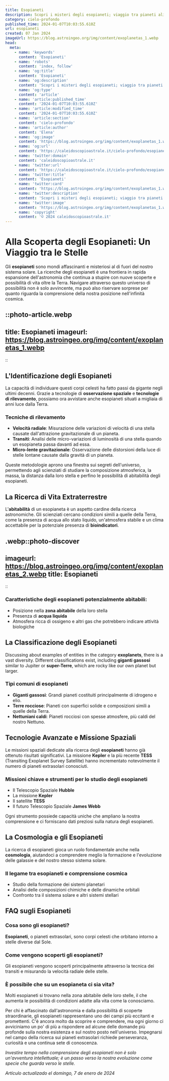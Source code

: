```yaml
---
title: Esopianeti
description: Scopri i misteri degli esopianeti; viaggio tra pianeti alieni, zone abitabili e ricerca di vita oltre il nostro sistema solare.
category: cielo-profondo
published_time: 2024-01-07T10:03:55.610Z
url: esopianeti
created: 07 Jan 2024
imageUrl: https://blog.astroingeo.org/img/content/exoplanetas_1.webp
head:
  meta:
    - name: 'keywords'
      content: 'Esopianeti'
    - name: 'robots'
      content: 'index, follow'
    - name: 'og:title'
      content: 'Esopianeti'
    - name: 'og:description'
      content: 'Scopri i misteri degli esopianeti; viaggio tra pianeti alieni, zone abitabili e ricerca di vita oltre il nostro sistema solare.'
    - name: 'og:type'
      content: 'article'
    - name: 'article:published_time'
      content: '2024-01-07T10:03:55.610Z'
    - name: 'article:modified_time'
      content: '2024-01-07T10:03:55.610Z'
    - name: 'article:section'
      content: 'cielo-profondo'
    - name: 'article:author'
      content: 'Elena'
    - name: 'og:image'
      content: 'https://blog.astroingeo.org/img/content/exoplanetas_1.webp'
    - name: 'og:url'
      content: 'https://caleidoscopioastrale.it/cielo-profondo/esopianeti'
    - name: 'twitter:domain'
      content: 'caleidoscopioastrale.it'
    - name: 'twitter:url'
      content: 'https://caleidoscopioastrale.it/cielo-profondo/esopianeti'
    - name: 'twitter:title'
      content: 'Esopianeti'
    - name: 'twitter:card'
      content: 'https://blog.astroingeo.org/img/content/exoplanetas_1.webp'
    - name: 'twitter:description'
      content: 'Scopri i misteri degli esopianeti; viaggio tra pianeti alieni, zone abitabili e ricerca di vita oltre il nostro sistema solare.'
    - name: 'twitter:image'
      content: 'https://blog.astroingeo.org/img/content/exoplanetas_1.webp'
    - name: 'copyright'
      content: '© 2024 caleidoscopioastrale.it'
---
```

# Alla Scoperta degli Esopianeti: Un Viaggio tra le Stelle

Gli **esopianeti** sono mondi affascinanti e misteriosi al di fuori del nostro sistema solare. La ricerche degli esopianeti è una frontiera in rapida espansione dell'astronomia che continua a stupire con nuove scoperte e possibilità di vita oltre la Terra. Navigare attraverso questo universo di possibilità non è solo avvincente, ma può also riservare sorprese per quanto riguarda la comprensione della nostra posizione nell'infinità cosmica.

::photo-article.webp
---
title: Esopianeti
imageurl: https://blog.astroingeo.org/img/content/exoplanetas_1.webp
---
::

## L'Identificazione degli Esopianeti

La capacità di individuare questi corpi celesti ha fatto passi da gigante negli ultimi decenni. Grazie a tecnologie di **osservazione spaziale** e **tecnologie di rilevamento**, possiamo ora avvistare anche esopianeti situati a migliaia di anni luce dalla Terra. 

### Tecniche di rilevamento
- **Velocità radiale**: Misurazione delle variazioni di velocità di una stella causate dall'attrazione gravitazionale di un pianeta.
- **Transiti**: Analisi delle micro-variazioni di luminosità di una stella quando un esopianeta passa davanti ad essa.
- **Micro-lente gravitazionale**: Osservazione delle distorsioni della luce di stelle lontane causate dalla gravità di un pianeta.

Queste metodologie aprono una finestra sui segreti dell'universo, permettendo agli scienziati di studiare la composizione atmosferica, la massa, la distanza dalla loro stella e perfino le possibilità di abitabilità degli esopianeti.

## La Ricerca di Vita Extraterrestre

L'**abitabilità** di un esopianeta è un aspetto cardine della ricerca astronomiche. Gli scienziati cercano condizioni simili a quelle della Terra, come la presenza di acqua allo stato liquido, un'atmosfera stabile e un clima accettabile per la potenziale presenza di **bioindicatori**.

.webp::photo-discover
---
imageurl: https://blog.astroingeo.org/img/content/exoplanetas_2.webp
title: Esopianeti
---
::

### Caratteristiche degli esopianeti potenzialmente abitabili:
- Posizione nella **zona abitabile** della loro stella
- Presenza di **acqua liquida**
- Atmosfera ricca di ossigeno e altri gas che potrebbero indicare attività biologiche

## La Classificazione degli Esopianeti

Discussing about examples of entities in the category **exoplanets**, there is a vast diversity. Different classifications exist, including **giganti gassosi** similar to Jupiter or **super-Terre**, which are rocky like our own planet but larger.

### Tipi comuni di esopianeti
- **Giganti gassosi**: Grandi pianeti costituiti principalmente di idrogeno e elio.
- **Terre rocciose**: Pianeti con superfici solide e composizioni simili a quelle della Terra.
- **Nettuniani caldi**: Pianeti rocciosi con spesse atmosfere, più caldi del nostro Nettuno.

## Tecnologie Avanzate e Missione Spaziali

Le missioni spaziali dedicate alla ricerca degli **esopianeti** hanno già ottenuto risultati significativi. La missione **Kepler** e la più recente **TESS** (Transiting Exoplanet Survey Satellite) hanno incrementato notevolmente il numero di pianeti extrasolari conosciuti.

### Missioni chiave e strumenti per lo studio degli esopianeti
- Il Telescopio Spaziale **Hubble**
- La missione **Kepler**
- Il satellite **TESS**
- Il futuro Telescopio Spaziale **James Webb**

Ogni strumento possiede capacità uniche che ampliano la nostra comprensione e ci forniscano dati preziosi sulla natura degli esopianeti.

## La Cosmologia e gli Esopianeti

La ricerca di esopianeti gioca un ruolo fondamentale anche nella **cosmologia**, aiutandoci a comprendere meglio la formazione e l'evoluzione delle galassie e del nostro stesso sistema solare. 

### Il legame tra esopianeti e comprensione cosmica
- Studio della formazione dei sistemi planetari
- Analisi delle composizioni chimiche e delle dinamiche orbitali
- Confronto tra il sistema solare e altri sistemi stellari

## FAQ sugli Esopianeti

### Cosa sono gli esopianeti?
**Esopianeti**, o pianeti extrasolari, sono corpi celesti che orbitano intorno a stelle diverse dal Sole.

### Come vengono scoperti gli esopianeti?
Gli esopianeti vengono scoperti principalmente attraverso la tecnica dei transiti e misurando la velocità radiale delle stelle.

### È possibile che su un esopianeta ci sia vita?
Molti esopianeti si trovano nella zona abitabile delle loro stelle, il che aumenta le possibilità di condizioni adatte alla vita come la conosciamo.

Per chi è affascinato dall'astronomia e dalla possibilità di scoperte straordinarie, gli esopianeti rappresentano uno dei campi più eccitanti e promettenti. C'è ancora molto da scoprire e comprendere, ma ogni giorno ci avviciniamo un po' di più a rispondere ad alcune delle domande più profonde sulla nostra esistenza e sul nostro posto nell'universo. Impegnarsi nel campo della ricerca sui pianeti extrasolari richiede perseveranza, curiosità e una continua sete di conoscenza.

_Investire tempo nella comprensione degli esopianeti non è solo un'avventura intellettuale; è un passo verso la nostra evoluzione come specie che guarda verso le stelle._

_Artículo actualizado el domingo, 7 de enero de 2024_